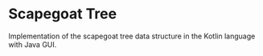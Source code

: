 # Scapegoat Tree

Implementation of the scapegoat tree data structure in the Kotlin language with Java GUI.
